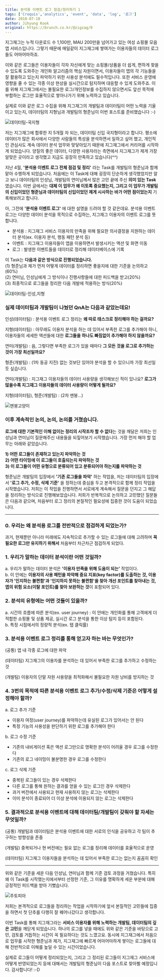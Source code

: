 ```yaml
---
title: 분석용 이벤트 로그 점검/정리하기 1
tags: ['Croquis','analytics', 'event', 'data', 'log', '로그']
date: 2018-07-10
author: Jihyung Kook
original: https://brunch.co.kr/@zigzag/9
---
```


지그재그는 누적 다운로드 수 1,100만, MAU 200만을 넘어가고 있는 여성 쇼핑몰 모음 앱 서비스입니다. 그렇기 때문에 매일같이 지그재그에 쌓여가는 이용자들의 데이터 로그들도 어마어마하죠.  

이와 같은 로그들은 이용자들이 각자 자신에게 맞는 쇼핑몰/상품을 더 쉽게, 편하게 찾을 수 있도록 도와주는 개인화 알고리즘의 핵심 자원이면서, 이용자들이 앱의 각 기능들을 잘 활용하고 있는지 파악하기 위한 사용성 분석에도 필수적입니다. 또한 서비스 운영에 영향을 줄 수 있는 각종 이상 현상을 실시간으로 탐지하며 대응할 수 있게 도와주죠. 이를 위해 지그재그에서는 불필요한 로그/개인정보를 수집하지 않으면서도 앞선 목적에 부합하는 로그만 효율적으로 쌓아나가기 위해 노력하고 있습니다.  

실제로 이와 같은 로그 수집을 위해 지그재그의 개발팀과 데이터팀이 어떤 노력을 기울이고 있는지, 데이터팀의 지형님과 개발팀의 형준님이 이번 포스트를 준비했습니다 :-)    


![데이터팀-국지형](/img/content/2018-07-10-1/2018-07-10-1-01.jpeg)


저는 지그재그에 합류한 지 5개월 차 되는, 데이터팀 신입 국지형이라고 합니다. 평소에 데이터가 많은 회사에서 다양한 사람들의 특성을 분석하면서 일하고 싶어 했고, 개인적인 관심사도 계속 데이터 분석 업무와 맞닿아있기 때문에 지그재그에서 커리어를 시작하게 되었습니다. 양질의 좋은 데이터, 다양한 사용자라는 측면에서 지그재그가 제게 가장 알맞은 곳이라고 생각했고 지금도 굉장히 만족하고 있습니다(^^)  

지난 4월, **'분석용 이벤트 로그 전체 점검 및 정리'** 라는 Task를 개발팀의 형준님과 함께 맡아 수행하게 되었습니다. 처음에는 이 Task에 대해 굉장히 단순하게 생각했었지만 알고 보니 데이터팀의 인성님, 개발팀의 연미님께서 많은 고민 끝에 주신 **의미 있는 Task**였습니다. 이번 글에서는 **대체 이 업무가 왜 이토록 중요했는지, 그리고 이 업무가 개발팀의 신입이었던 형준님과 데이터팀의 신입이었던 제게 시사하는 바가 어떤 점이었는지** 기록해보려고 합니다.  

아, 그전에 **'분석용 이벤트 로그'** 에 대한 설명을 드려야 할 것 같은데요. 분석용 이벤트 로그는 다양한 데이터 분석을 목적으로 수집하는, 지그재그 이용자의 이벤트 로그를 뜻합니다.  

- 분석용 : 지그재그 서비스 이용자의 만족을 위해 필요한 의사결정을 지원하는 데이터 분석(ex. 이용자 분석, 행동 패턴 분석 등)
- 이벤트 : 지그재그 이용자들이 앱을 이용하면서 발생시키는 액션 및 화면 이동
- 로그 : 발생한 이벤트들을 데이터로 정리해 데이터베이스에 기록


이 Task는 **다음과 같은 방식으로 진행되었습니다.**  
(1) 형준님과 제가 먼저 어떻게 데이터를 정리하면 좋을지에 대한 기준을 논의하고(60%)  
(2) 연미님, 인성님에게 그 방식이나 진행사항들에 대한 피드백을 받고(20%)  
(3) 최종적으로 로그들을 정리한 다음 개발에 적용하는 방식(20%)  

![데이터팀-인성,지형](/img/content/2018-07-10-1/2018-07-10-1-02.jpeg)

### 실제 데이터팀과 개발팀이 나눴던 QnA는 다음과 같았는데요!  

인성(데이터팀) : 분석용 이벤트 로그 정리는 **왜 따로 태스크로 정리해야 하는 걸까요?**  

지형(데이터팀) : 아무래도 이용자 분석을 하는 데 있어서 부족한 로그를 추가해야 하니, 이용자들의 세세한 액션들에 대한 **로그들을 하나도 빠짐없이 추가해야 하지 않을까요?**  

연미(개발팀) : 음, 그렇다면 부족한 로그가 있을 때마다 **그 모든 것을 로그로 추가하는 것이 가장 최선일까요?**  

형준(개발팀) : (1차 동공 지진) 없는 것보단 있어야 분석을 할 수 있으니까 가장 최선일 듯 싶습니다.  

연미(개발팀) : 지그재그 이용자들의 데이터 사용량을 생각해보신 적이 있나요? **로그가 많을수록 지그재그 이용자들의 데이터 사용량이 어떻게 될까요?**  

지형(데이터팀), 형준(개발팀) : (2차 멘붕...)  

![멘붕고양이](/img/content/2018-07-10-1/2018-07-10-1-03.jpeg)

### 이후 계속적인 논의, 논의, 논의를 거쳤습니다.  

**로그에 대한 기본적인 이해 없이는 정리의 시작조차 할 수 없다**는 것을 깨달은 저희는 인성님과 연미님이 질문해주신 내용들을 되짚어보기 시작했습니다. 가장 먼저 해야 할 업무는 아래와 같았습니다.  

**1) 어떤 로그들이 존재하고 있는지 파악하는 것**  
**2) 어떤 타이밍에 이 로그들이 호출되는지 파악하는 것**  
**3) 이 로그들이 어떤 유형으로 분류되어 있고 분류되어야 하는지를 파악하는 것**  

형준님은 개발팀의 입장에서 **'기존 로그들을 파악'** 하는 작업을, 저는 데이터팀의 입장에서 **'로그 추가, 수정, 삭제 기준'** 을 정하는데 중심을 두고 본격적으로 함께 정리 작업을 시작했습니다. 저희는 이 작업을 진행하면서 서로에게 계속해서 질문을 던지고 그 해답을 정리하는 방식으로 진행해보았습니다. 저희가 반복적으로 논의하고 고민했던 질문들은 다음과 같으며, 처음부터 로그 정리의 본질적인 필요성에 집중한 것이 도움이 되었습니다.  

---

### 0. 우리는 왜 분석용 로그를 전반적으로 점검하게 되었는가?  

과거, 현재뿐만 아니라 미래에도 지속적으로 추가할 수 있는 로그들에 대해 고려하며 **꼭 필요한 로그만 유지하기 위해서** 처음부터 차근차근 점검하게 되었다.  

### 1. 우리가 말하는 데이터 분석이란 어떤 것일까?  

a. 우리가 말하는 데이터 분석은 **'이용자 만족을 위해 도움이 되는'** 작업이다.  
b. 이 안에는 **이용자의 사용 패턴을 파악해 중요 지표(key factor)를 도출하는 것, 이용자가 '인지하는 불편함'과 '인지하지 못하는 불편함'을 찾아 개선 포인트를 찾아내는 것, 앱의 위험 요소(이탈 포인트)를 찾아 보완하는 것**이 포함되어 있다.

### 2. 분석의 유형에는 어떤 것들이 있을까?  

a. 시간의 흐름에 따른 분석(ex. user journey) : 이 안에는 개인화를 통해 고객에게 더 적합한 쇼핑몰 및 상품 제공, 실시간 로그 분석을 통한 이상 탐지 등이 포함된다.  
b. 특정 시점에서의 정량적 분석(ex. 탭 클릭률)  

### 3. 분석용 이벤트 로그 정리를 통해 얻고자 하는 바는 무엇인가?  

(공통) 앱 내 각종 로그에 대한 파악  

(데이터팀) 지그재그의 이용자를 분석하는 데 있어서 부족한 로그를 추가하고 수정하는 것  

(개발팀) 이용자의 단말 자원 사용량을 최적화해서 불필요한 자원 낭비를 방지하는 것  

### 4. 3번의 목적에 따른 분석용 이벤트 로그 추가/수정/삭제 기준은 어떻게 설정해야 할까?  

a. 로그 추가 기준  
- 이용자 여정(user journey)를 파악하는데 유실된 로그가 있어서는 안 된다  
- 특정 기능의 사용성을 판단하기 위한 로그를 추가해야 한다  

b. 로그 수정 기준  
- 기존의 내비게이션 혹은 액션 로그만으로 명확한 분석이 어려울 경우 로그를 수정한다  
- 기존의 로그 네이밍이 불분명한 경우 로그를 수정한다  

c. 로그 삭제 기준  
- 중복된 로그들이 있는 경우 삭제한다  
- 다른 로그를 통해 원하는 결과를 얻을 수 있는 로그인 경우 삭제한다  
- 과거 버전에서 사용되고 현재 사용하지 않는 로그는 삭제한다  
- 이미 분석이 종료되어 더 이상 분석에 이용되지 않는 로그는 삭제한다  

### 5. 결과적으로 분석용 이벤트에 대해 데이터팀/개발팀이 갖춰야 할 자세는 무엇일까?  

(공통) 개발팀과 데이터팀은 분석용 이벤트에 대한 서로의 인식을 공유하고 각 팀이 추구하는 방향성을 존중  

(개발팀) 중복되거나 현 버전에는 필요 없는 로그를 정리해 데이터를 효율적으로 운영  

(데이터팀) 지그재그 이용자들을 분석하는 데 있어서 부족한 로그는 없는지 꼼꼼히 확인

---

위와 같은 기준을 세운 다음 인성님, 연미님과 함께 기준 검토 과정을 거쳤습니다. 특히 왜 이 Task를 시작했는지에서부터 선정한 기준, 그 이유를 명확하게 세운 부분에 대해 긍정적인 피드백을 받아 기뻤습니다.  

![주토피아](/img/content/2018-07-10-1/2018-07-10-1-04.gif)

저희는 본격적으로 로그들을 정리하는 작업을 시작하기에 앞서 본질적인 고민들에 집중을 하면서 첫 단추를 다행히 잘 꿰어나갔다고 생각합니다.  

이번 Task를 통해 지그재그라는 **서비스 이용자를 위해 노력하는 개발팀, 데이터팀의 깊은 고민**을 깨닫게 되었습니다. 하나의 로그를 넣을 때에도 위와 같은 기준을 바탕으로 고민, 검토를 거듭하는 시간이 꼭 필요하다는 것도 느꼈고요. 동시에 지그재그에서 처음으로 업무를 시작한 형준님과 제가, 지그재그에 빠르게 어마어마하게 쌓이는 로그들에 대해 전반적으로 이해를 높일 수 있는 시간이었습니다.  

실제로 로그들이 어떻게 정리되었는지, 그리고 그 정리된 로그들이 지그재그 서비스에 어떻게 반영되었는지 등에 대해서는 개발팀의 형준님이 다음 포스트로 찾아뵐 예정입니다. 감사합니다! :-D  

